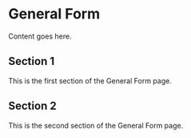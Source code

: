 # General Form

Content goes here.

## Section 1

This is the first section of the General Form page.

## Section 2

This is the second section of the General Form page.

